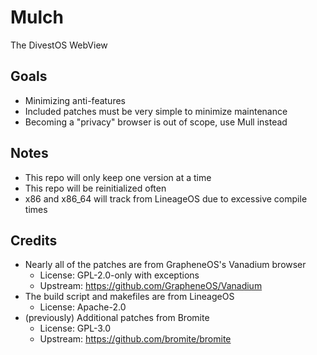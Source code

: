 Mulch
=====
The DivestOS WebView

Goals
-----
- Minimizing anti-features
- Included patches must be very simple to minimize maintenance
- Becoming a "privacy" browser is out of scope, use Mull instead

Notes
-----
- This repo will only keep one version at a time
- This repo will be reinitialized often
- x86 and x86_64 will track from LineageOS due to excessive compile times

Credits
-------
- Nearly all of the patches are from GrapheneOS's Vanadium browser
    - License: GPL-2.0-only with exceptions
    - Upstream: https://github.com/GrapheneOS/Vanadium
- The build script and makefiles are from LineageOS
    - License: Apache-2.0
- (previously) Additional patches from Bromite
    - License: GPL-3.0
    - Upstream: https://github.com/bromite/bromite
